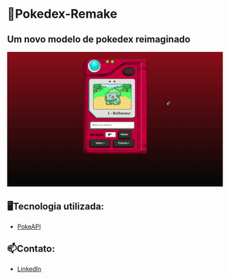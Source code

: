 # 📕Pokedex-Remake
## Um novo modelo de pokedex reimaginado

<p>
 <img width="" height="" src="/images/gif.gif">
</p>

## 🖥️Tecnologia utilizada:
- [PokeAPI](https://pokeapi.co)

## 📫Contato:
- [LinkedIn](https://www.linkedin.com/in/hugo-lourenço-437a71265/)

